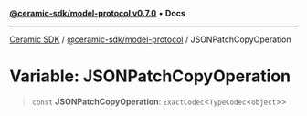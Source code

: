 [**@ceramic-sdk/model-protocol v0.7.0**](../README.md) • **Docs**

***

[Ceramic SDK](../../../README.md) / [@ceramic-sdk/model-protocol](../README.md) / JSONPatchCopyOperation

# Variable: JSONPatchCopyOperation

> `const` **JSONPatchCopyOperation**: `ExactCodec`\<`TypeCodec`\<`object`\>\>

